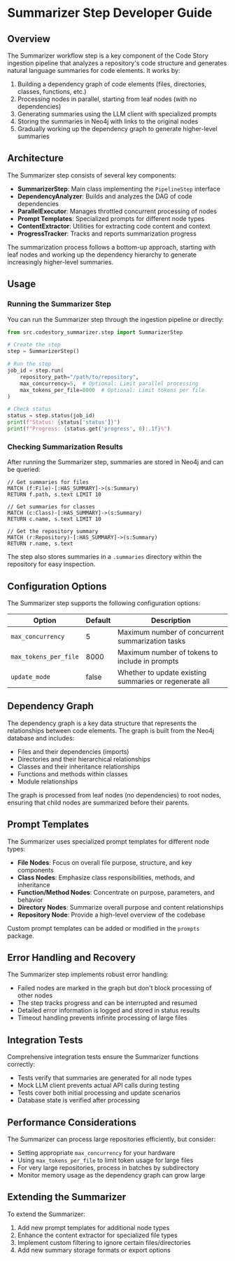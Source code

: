 # Summarizer Step Developer Guide

## Overview

The Summarizer workflow step is a key component of the Code Story ingestion pipeline that analyzes a repository's code structure and generates natural language summaries for code elements. It works by:

1. Building a dependency graph of code elements (files, directories, classes, functions, etc.)
2. Processing nodes in parallel, starting from leaf nodes (with no dependencies)
3. Generating summaries using the LLM client with specialized prompts
4. Storing the summaries in Neo4j with links to the original nodes
5. Gradually working up the dependency graph to generate higher-level summaries

## Architecture

The Summarizer step consists of several key components:

- **SummarizerStep**: Main class implementing the `PipelineStep` interface
- **DependencyAnalyzer**: Builds and analyzes the DAG of code dependencies
- **ParallelExecutor**: Manages throttled concurrent processing of nodes
- **Prompt Templates**: Specialized prompts for different node types
- **ContentExtractor**: Utilities for extracting code content and context
- **ProgressTracker**: Tracks and reports summarization progress

The summarization process follows a bottom-up approach, starting with leaf nodes and working up the dependency hierarchy to generate increasingly higher-level summaries.

## Usage

### Running the Summarizer Step

You can run the Summarizer step through the ingestion pipeline or directly:

```python
from src.codestory_summarizer.step import SummarizerStep

# Create the step
step = SummarizerStep()

# Run the step
job_id = step.run(
    repository_path="/path/to/repository",
    max_concurrency=5,  # Optional: Limit parallel processing
    max_tokens_per_file=8000  # Optional: Limit tokens per file
)

# Check status
status = step.status(job_id)
print(f"Status: {status['status']}")
print(f"Progress: {status.get('progress', 0):.1f}%")
```

### Checking Summarization Results

After running the Summarizer step, summaries are stored in Neo4j and can be queried:

```cypher
// Get summaries for files
MATCH (f:File)-[:HAS_SUMMARY]->(s:Summary)
RETURN f.path, s.text LIMIT 10

// Get summaries for classes
MATCH (c:Class)-[:HAS_SUMMARY]->(s:Summary)
RETURN c.name, s.text LIMIT 10

// Get the repository summary
MATCH (r:Repository)-[:HAS_SUMMARY]->(s:Summary)
RETURN r.name, s.text
```

The step also stores summaries in a `.summaries` directory within the repository for easy inspection.

## Configuration Options

The Summarizer step supports the following configuration options:

| Option | Default | Description |
|--------|---------|-------------|
| `max_concurrency` | 5 | Maximum number of concurrent summarization tasks |
| `max_tokens_per_file` | 8000 | Maximum number of tokens to include in prompts |
| `update_mode` | false | Whether to update existing summaries or regenerate all |

## Dependency Graph

The dependency graph is a key data structure that represents the relationships between code elements. The graph is built from the Neo4j database and includes:

- Files and their dependencies (imports)
- Directories and their hierarchical relationships
- Classes and their inheritance relationships
- Functions and methods within classes
- Module relationships

The graph is processed from leaf nodes (no dependencies) to root nodes, ensuring that child nodes are summarized before their parents.

## Prompt Templates

The Summarizer uses specialized prompt templates for different node types:

- **File Nodes**: Focus on overall file purpose, structure, and key components
- **Class Nodes**: Emphasize class responsibilities, methods, and inheritance
- **Function/Method Nodes**: Concentrate on purpose, parameters, and behavior
- **Directory Nodes**: Summarize overall purpose and content relationships
- **Repository Node**: Provide a high-level overview of the codebase

Custom prompt templates can be added or modified in the `prompts` package.

## Error Handling and Recovery

The Summarizer step implements robust error handling:

- Failed nodes are marked in the graph but don't block processing of other nodes
- The step tracks progress and can be interrupted and resumed
- Detailed error information is logged and stored in status results
- Timeout handling prevents infinite processing of large files

## Integration Tests

Comprehensive integration tests ensure the Summarizer functions correctly:

- Tests verify that summaries are generated for all node types
- Mock LLM client prevents actual API calls during testing
- Tests cover both initial processing and update scenarios
- Database state is verified after processing

## Performance Considerations

The Summarizer can process large repositories efficiently, but consider:

- Setting appropriate `max_concurrency` for your hardware
- Using `max_tokens_per_file` to limit token usage for large files
- For very large repositories, process in batches by subdirectory
- Monitor memory usage as the dependency graph can grow large

## Extending the Summarizer

To extend the Summarizer:

1. Add new prompt templates for additional node types
2. Enhance the content extractor for specialized file types
3. Implement custom filtering to ignore certain files/directories
4. Add new summary storage formats or export options